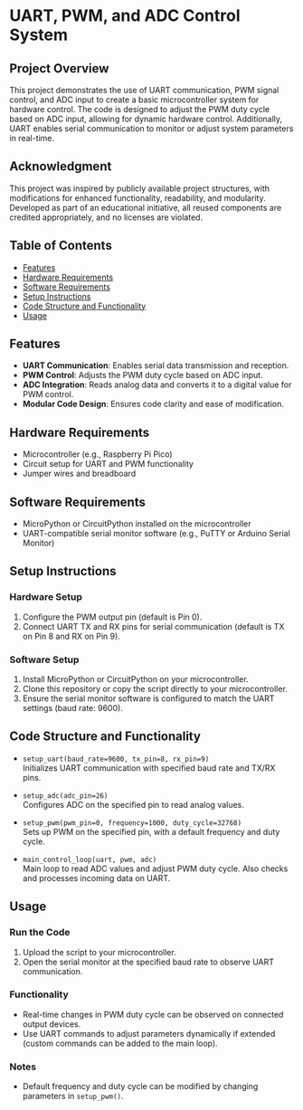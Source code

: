 # UART, PWM, and ADC Control System

## Project Overview
This project demonstrates the use of UART communication, PWM signal control, and ADC input to create a basic microcontroller system for hardware control. The code is designed to adjust the PWM duty cycle based on ADC input, allowing for dynamic hardware control. Additionally, UART enables serial communication to monitor or adjust system parameters in real-time.

## Acknowledgment
This project was inspired by publicly available project structures, with modifications for enhanced functionality, readability, and modularity. Developed as part of an educational initiative, all reused components are credited appropriately, and no licenses are violated.

## Table of Contents
- [Features](#features)
- [Hardware Requirements](#hardware-requirements)
- [Software Requirements](#software-requirements)
- [Setup Instructions](#setup-instructions)
- [Code Structure and Functionality](#code-structure-and-functionality)
- [Usage](#usage)

## Features
- **UART Communication**: Enables serial data transmission and reception.
- **PWM Control**: Adjusts the PWM duty cycle based on ADC input.
- **ADC Integration**: Reads analog data and converts it to a digital value for PWM control.
- **Modular Code Design**: Ensures code clarity and ease of modification.

## Hardware Requirements
- Microcontroller (e.g., Raspberry Pi Pico)
- Circuit setup for UART and PWM functionality
- Jumper wires and breadboard

## Software Requirements
- MicroPython or CircuitPython installed on the microcontroller
- UART-compatible serial monitor software (e.g., PuTTY or Arduino Serial Monitor)

## Setup Instructions

### Hardware Setup
1. Configure the PWM output pin (default is Pin 0).
2. Connect UART TX and RX pins for serial communication (default is TX on Pin 8 and RX on Pin 9).

### Software Setup
1. Install MicroPython or CircuitPython on your microcontroller.
2. Clone this repository or copy the script directly to your microcontroller.
3. Ensure the serial monitor software is configured to match the UART settings (baud rate: 9600).

## Code Structure and Functionality

- `setup_uart(baud_rate=9600, tx_pin=8, rx_pin=9)`  
  Initializes UART communication with specified baud rate and TX/RX pins.

- `setup_adc(adc_pin=26)`  
  Configures ADC on the specified pin to read analog values.

- `setup_pwm(pwm_pin=0, frequency=1000, duty_cycle=32768)`  
  Sets up PWM on the specified pin, with a default frequency and duty cycle.

- `main_control_loop(uart, pwm, adc)`  
  Main loop to read ADC values and adjust PWM duty cycle. Also checks and processes incoming data on UART.

## Usage

### Run the Code
1. Upload the script to your microcontroller.
2. Open the serial monitor at the specified baud rate to observe UART communication.

### Functionality
- Real-time changes in PWM duty cycle can be observed on connected output devices.
- Use UART commands to adjust parameters dynamically if extended (custom commands can be added to the main loop).

### Notes
- Default frequency and duty cycle can be modified by changing parameters in `setup_pwm()`.

